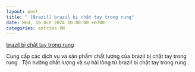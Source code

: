 ```yaml
---
layout: post
title: " [Brazil] brazil bị chặt tay trong rung"
date: Wed, 16 Oct 2024 10:00:00 +0700
categories: entries VN
---
```

[brazil bị chặt tay trong rung](https://www.bienphong.com.vn/brazil_b%E1%BB%8B_ch%E1%BA%B7t_tay_trong_rung_---.shtml)

Cung cấp các dịch vụ và sản phẩm chất lượng của brazil bị chặt tay trong rung . Tận hưởng chất lượng và sự hài lòng từ brazil bị chặt tay trong rung .️

